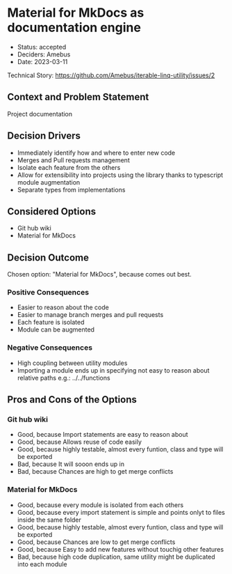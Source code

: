 # Material for MkDocs as documentation engine

* Status: accepted
* Deciders: Amebus
* Date: 2023-03-11

Technical Story: https://github.com/Amebus/iterable-linq-utility/issues/2

## Context and Problem Statement

Project documentation

## Decision Drivers

* Immediately identify how and where to enter new code
* Merges and Pull requests management
* Isolate each feature from the others
* Allow for extensibility into projects using the library thanks to typescript module augmentation
* Separate types from implementations

## Considered Options

* Git hub wiki
* Material for MkDocs

## Decision Outcome

Chosen option: "Material for MkDocs", because comes out best.

### Positive Consequences

* Easier to reason about the code
* Easier to manage branch merges and pull requests
* Each feature is isolated
* Module can be augmented

### Negative Consequences

* High coupling between utility modules
* Importing a module ends up in specifying not easy to reason about relative paths e.g.: ../../functions

## Pros and Cons of the Options

### Git hub wiki

* Good, because Import statements are easy to reason about
* Good, because Allows reuse of code easily
* Good, because highly testable, almost every funtion, class and type will be exported
* Bad, because It will sooon ends up in
* Bad, because Chances are high to get merge conflicts

### Material for MkDocs

* Good, because every module is isolated from each others
* Good, because every import statement is simple and points onlyt to files inside the same folder
* Good, because highly testable, almost every funtion, class and type will be exported
* Good, because Chances are low to get merge conflicts
* Good, because Easy to add new features without touchig other features
* Bad, because high code duplication, same utility might be duplicated into each module
